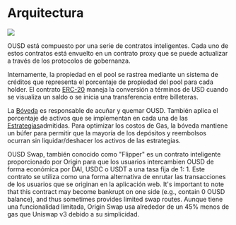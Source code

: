 # Arquitectura

![](../.gitbook/assets/ousd_docs_graphics\_3.png)

OUSD está compuesto por una serie de contratos inteligentes. Cada uno de estos contratos está envuelto en un contrato proxy que se puede actualizar a través de los protocolos de gobernanza.

Internamente, la propiedad en el pool se rastrea mediante un sistema de créditos que representa el porcentaje de propiedad del pool para cada holder. El contrato [ERC-20](api/erc-20-1.md) maneja la conversión a términos de USD cuando se visualiza un saldo o se inicia una transferencia entre billeteras.

La [Bóveda](api/vault.md) es responsable de acuñar y quemar OUSD. También aplica el porcentaje de activos que se implementan en cada una de las [Estrategias](../core-concepts/supported-strategies/)admitidas. Para optimizar los costos de Gas, la bóveda mantiene un búfer para permitir que la mayoría de los depósitos y reembolsos ocurran sin liquidar/deshacer los activos de las estrategias.

OUSD Swap, también conocido como "Flipper" es un contrato inteligente proporcionado por Origin para que los usuarios intercambien OUSD de forma económica por DAI, USDC o USDT a una tasa fija de 1: 1. Este contrato se utiliza como una forma alternativa de enrutar las transacciones de los usuarios que se originan en la aplicación web. It's important to note that this contract may become bankrupt on one side (e.g., contain 0 OUSD balance), and thus sometimes provides limited swap routes. Aunque tiene una funcionalidad limitada, Origin Swap usa alrededor de un 45% menos de gas que Uniswap v3 debido a su simplicidad.

